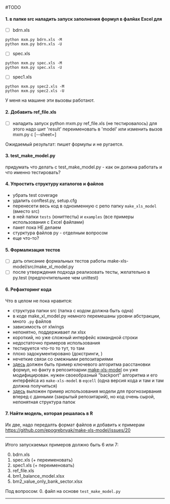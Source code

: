 #TODO

#### 1. в папке src наладить запуск заполнения формул в фалйах Excel для

- [ ] bdrn.xls

```
python mxm.py bdrn.xls -M
python mxm.py bdrn.xls -U
```

- [ ] spec.xls

```
python mxm.py spec.xls -M
python mxm.py spec.xls -U
```

- [ ] spec1.xls

```
python mxm.py spec2.xls -M
python mxm.py spec2.xls -U
```

У меня на машине эти вызовы работают. 

#### 2. Добавить ref_file.xls 

- [ ]  наладить запуск python mxm.py ref_file.xls (не тестировалось)
    для этого надо шит 'result' переименовать в 'model' или изменить вызов mxm.py с [--sheet=<sheet>]

Ожидаемый результат: пишет формулы и не ругается.


#### 3. test_make_model.py 

придумать что делать с test_make_model.py - как он должна работать и что именно тестировать?

#### 4. Упростить структуру каталогов и файлов

- убрать test coverage
- удалить conftest.py, setup.cfg
- перенесети весь код в одноименную с репо папку ```make_xls_model``` (вместо src)
- в ней папки ```tests``` (юниттесты) и ```examples``` (все примеры использования с Excel файлами)
- пакет пока НЕ делаем
- стурктура файлов py - отделным вопросом
- еще что-то?


#### 5. Формализация тестов 
- [ ] дать описание формальных тестов  работы make-xls-model/src/make_xl_model.py
- [ ] после утверждения подхода реализовать тесты, желательно в py.test (предпочтительнее чем unittest)

#### 6. Рефакторинг кода 

Что в целом не пока нравится:
- структура папки src (папка с кодом должна быть одна)
- в коде make_xl_model.py немного перемешаны уровни абстракции, много ```.py``` файлов 
- зависимость от xlwings
- непонятно, поддерживает ли xlsx 
- короткий, но уже сложный интерфейс командной строки
- недостаточно примеров использования
- тестируется что-то то тут, то там 
- плохо задокументировано (докстринги, )
- нечеткие связи со смежными репозитариями
 - [здесь](https://github.com/epogrebnyak/eqcell) должен быть пример ключевого алгоритма расстановки формул, но факту в репозитоарии [make-xls-model](https://github.com/epogrebnyak/make-xls-model/) он уже модифицирован. нужен своеобразный "backport" алгоритма и его интерфейса из ```make-xls-model``` в ```eqcell``` (одна версия кода и там и там должна получиться)
 - [здесь](https://github.com/epogrebnyak/roll-forward) выложен пример использования модели для прогнозирвания вперед с данными (закрытый репозитарий), но код очень сырой, непонятная структура папок
 
 #### 7. Найти модель, которая решалась в R
Их две, надо передалть формат файлов и добавить к примерам
<https://github.com/epogrebnyak/make-xls-model/issues/20>

----

Итого запускаемых примеров должно быть 6 или 7:

0.  bdrn.xls
0.  spec.xls (+ переименовать)
0.  spec1.xls (+ переименовать)
0.  ref_file.xls 
0.  bm1_balance_model.xlsx
0.  bm2_value_only_bank_sector.xlsx

Под вопросом:
0.  файл на основе ```test_make_model.py```

------
